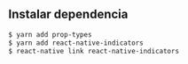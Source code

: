 ## Instalar dependencia

```bash
$ yarn add prop-types
$ yarn add react-native-indicators
$ react-native link react-native-indicators
```